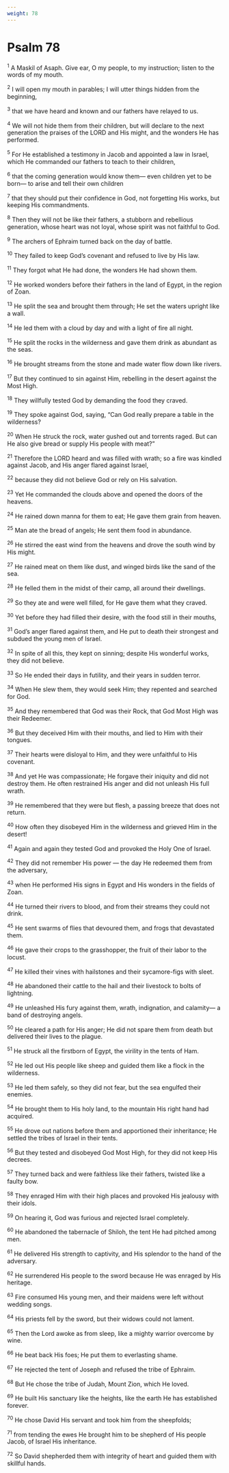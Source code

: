```yaml
---
weight: 78
---
```


# Psalm 78

<sup>1</sup> A Maskil of Asaph. Give ear, O my people, to my instruction; listen to the words of my mouth. 

<sup>2</sup> I will open my mouth in parables; I will utter things hidden from the beginning, 

<sup>3</sup> that we have heard and known and our fathers have relayed to us. 

<sup>4</sup> We will not hide them from their children, but will declare to the next generation the praises of the LORD and His might, and the wonders He has performed. 

<sup>5</sup> For He established a testimony in Jacob and appointed a law in Israel, which He commanded our fathers to teach to their children, 

<sup>6</sup> that the coming generation would know them— even children yet to be born— to arise and tell their own children 

<sup>7</sup> that they should put their confidence in God, not forgetting His works, but keeping His commandments. 

<sup>8</sup> Then they will not be like their fathers, a stubborn and rebellious generation, whose heart was not loyal, whose spirit was not faithful to God. 

<sup>9</sup> The archers of Ephraim turned back on the day of battle. 

<sup>10</sup> They failed to keep God’s covenant and refused to live by His law. 

<sup>11</sup> They forgot what He had done, the wonders He had shown them. 

<sup>12</sup> He worked wonders before their fathers in the land of Egypt, in the region of Zoan. 

<sup>13</sup> He split the sea and brought them through; He set the waters upright like a wall. 

<sup>14</sup> He led them with a cloud by day and with a light of fire all night. 

<sup>15</sup> He split the rocks in the wilderness and gave them drink as abundant as the seas. 

<sup>16</sup> He brought streams from the stone and made water flow down like rivers. 

<sup>17</sup> But they continued to sin against Him, rebelling in the desert against the Most High. 

<sup>18</sup> They willfully tested God by demanding the food they craved. 

<sup>19</sup> They spoke against God, saying, “Can God really prepare a table in the wilderness? 

<sup>20</sup> When He struck the rock, water gushed out and torrents raged. But can He also give bread or supply His people with meat?” 

<sup>21</sup> Therefore the LORD heard and was filled with wrath; so a fire was kindled against Jacob, and His anger flared against Israel, 

<sup>22</sup> because they did not believe God or rely on His salvation. 

<sup>23</sup> Yet He commanded the clouds above and opened the doors of the heavens. 

<sup>24</sup> He rained down manna for them to eat; He gave them grain from heaven. 

<sup>25</sup> Man ate the bread of angels; He sent them food in abundance. 

<sup>26</sup> He stirred the east wind from the heavens and drove the south wind by His might. 

<sup>27</sup> He rained meat on them like dust, and winged birds like the sand of the sea. 

<sup>28</sup> He felled them in the midst of their camp, all around their dwellings. 

<sup>29</sup> So they ate and were well filled, for He gave them what they craved. 

<sup>30</sup> Yet before they had filled their desire, with the food still in their mouths, 

<sup>31</sup> God’s anger flared against them, and He put to death their strongest and subdued the young men of Israel. 

<sup>32</sup> In spite of all this, they kept on sinning; despite His wonderful works, they did not believe. 

<sup>33</sup> So He ended their days in futility, and their years in sudden terror. 

<sup>34</sup> When He slew them, they would seek Him; they repented and searched for God. 

<sup>35</sup> And they remembered that God was their Rock, that God Most High was their Redeemer. 

<sup>36</sup> But they deceived Him with their mouths, and lied to Him with their tongues. 

<sup>37</sup> Their hearts were disloyal to Him, and they were unfaithful to His covenant. 

<sup>38</sup> And yet He was compassionate; He forgave their iniquity and did not destroy them. He often restrained His anger and did not unleash His full wrath. 

<sup>39</sup> He remembered that they were but flesh, a passing breeze that does not return. 

<sup>40</sup> How often they disobeyed Him in the wilderness and grieved Him in the desert! 

<sup>41</sup> Again and again they tested God and provoked the Holy One of Israel. 

<sup>42</sup> They did not remember His power — the day He redeemed them from the adversary, 

<sup>43</sup> when He performed His signs in Egypt and His wonders in the fields of Zoan. 

<sup>44</sup> He turned their rivers to blood, and from their streams they could not drink. 

<sup>45</sup> He sent swarms of flies that devoured them, and frogs that devastated them. 

<sup>46</sup> He gave their crops to the grasshopper, the fruit of their labor to the locust. 

<sup>47</sup> He killed their vines with hailstones and their sycamore-figs with sleet. 

<sup>48</sup> He abandoned their cattle to the hail and their livestock to bolts of lightning. 

<sup>49</sup> He unleashed His fury against them, wrath, indignation, and calamity— a band of destroying angels. 

<sup>50</sup> He cleared a path for His anger; He did not spare them from death but delivered their lives to the plague. 

<sup>51</sup> He struck all the firstborn of Egypt, the virility in the tents of Ham. 

<sup>52</sup> He led out His people like sheep and guided them like a flock in the wilderness. 

<sup>53</sup> He led them safely, so they did not fear, but the sea engulfed their enemies. 

<sup>54</sup> He brought them to His holy land, to the mountain His right hand had acquired. 

<sup>55</sup> He drove out nations before them and apportioned their inheritance; He settled the tribes of Israel in their tents. 

<sup>56</sup> But they tested and disobeyed God Most High, for they did not keep His decrees. 

<sup>57</sup> They turned back and were faithless like their fathers, twisted like a faulty bow. 

<sup>58</sup> They enraged Him with their high places and provoked His jealousy with their idols. 

<sup>59</sup> On hearing it, God was furious and rejected Israel completely. 

<sup>60</sup> He abandoned the tabernacle of Shiloh, the tent He had pitched among men. 

<sup>61</sup> He delivered His strength to captivity, and His splendor to the hand of the adversary. 

<sup>62</sup> He surrendered His people to the sword because He was enraged by His heritage. 

<sup>63</sup> Fire consumed His young men, and their maidens were left without wedding songs. 

<sup>64</sup> His priests fell by the sword, but their widows could not lament. 

<sup>65</sup> Then the Lord awoke as from sleep, like a mighty warrior overcome by wine. 

<sup>66</sup> He beat back His foes; He put them to everlasting shame. 

<sup>67</sup> He rejected the tent of Joseph and refused the tribe of Ephraim. 

<sup>68</sup> But He chose the tribe of Judah, Mount Zion, which He loved. 

<sup>69</sup> He built His sanctuary like the heights, like the earth He has established forever. 

<sup>70</sup> He chose David His servant and took him from the sheepfolds; 

<sup>71</sup> from tending the ewes He brought him to be shepherd of His people Jacob, of Israel His inheritance. 

<sup>72</sup> So David shepherded them with integrity of heart and guided them with skillful hands. 



